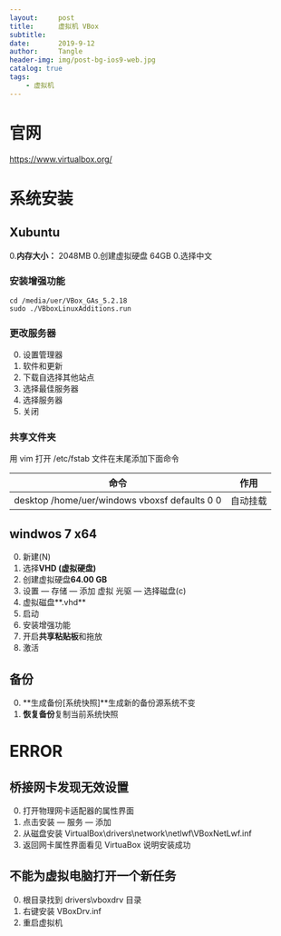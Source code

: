 ```yaml
---
layout:     post
title:      虚拟机 VBox
subtitle:   
date:       2019-9-12
author:     Tangle
header-img: img/post-bg-ios9-web.jpg
catalog: true
tags:
    - 虚拟机
---
```


# 官网

https://www.virtualbox.org/

# 系统安装

## Xubuntu

0.**内存大小：** 2048MB
0.创建虚拟硬盘 64GB
0.选择中文

### 安装增强功能

```
cd /media/uer/VBox_GAs_5.2.18
sudo ./VBboxLinuxAdditions.run
```

### 更改服务器

0. 设置管理器
0. 软件和更新
0. 下载自选择其他站点
0. 选择最佳服务器
0. 选择服务器
0. 关闭

### 共享文件夹

用 vim 打开 /etc/fstab 文件在末尾添加下面命令

| 命令                                          | 作用     |
| --------------------------------------------- | -------- |
| desktop /home/uer/windows vboxsf defaults 0 0 | 自动挂载 |

## windwos 7 x64

0. 新建(N)
0. 选择**VHD (虚拟硬盘)**
0. 创建虚拟硬盘**64.00 GB**
0. 设置 — 存储 — 添加 虚拟 光驱 — 选择磁盘(c)
0. 虚拟磁盘**.vhd**
0. 启动
0. 安装增强功能
0. 开启**共享粘贴板**和拖放
0. 激活

## 备份

0. **生成备份[系统快照]**生成新的备份源系统不变
0. **恢复备份**复制当前系统快照

# ERROR

## 桥接网卡发现无效设置

0. 打开物理网卡适配器的属性界面
0. 点击安装 — 服务 — 添加
0. 从磁盘安装 VirtualBox\drivers\network\netlwf\VBoxNetLwf.inf
0. 返回网卡属性界面看见 VirtuaBox 说明安装成功

## 不能为虚拟电脑打开一个新任务

0. 根目录找到 drivers\vboxdrv 目录
0. 右键安装 VBoxDrv.inf
0. 重启虚拟机
